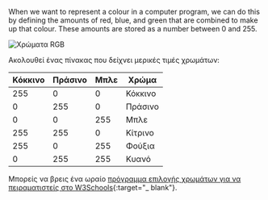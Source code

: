 When we want to represent a colour in a computer program, we can do this by defining the amounts of red, blue, and green that are combined to make up that colour. These amounts are stored as a number between 0 and 255.

![Χρώματα RGB](images/RGB.gif)

Ακολουθεί ένας πίνακας που δείχνει μερικές τιμές χρωμάτων:

| Κόκκινο | Πράσινο | Μπλε | Χρώμα   |
| ------- | ------- | ---- | ------- |
| 255     | 0       | 0    | Κόκκινο |
| 0       | 255     | 0    | Πράσινο |
| 0       | 0       | 255  | Μπλε    |
| 255     | 255     | 0    | Κίτρινο |
| 255     | 0       | 255  | Φούξια  |
| 0       | 255     | 255  | Κυανό   |

Μπορείς να βρεις ένα ωραίο [πρόγραμμα επιλογής χρωμάτων για να πειραματιστείς στο W3Schools](https://www.w3schools.com/colors/colors_rgb.asp){:target="_ blank"}.